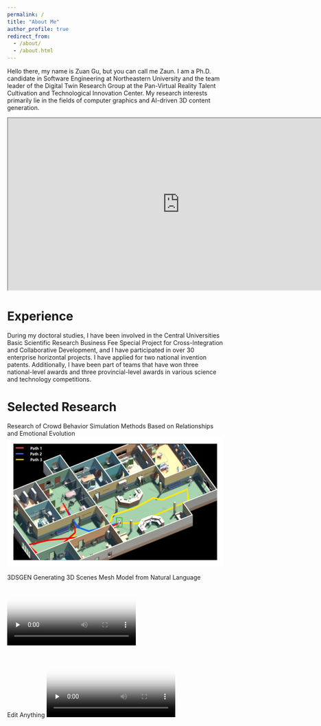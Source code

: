 ```yaml
---
permalink: /
title: "About Me"
author_profile: true
redirect_from: 
  - /about/
  - /about.html
---
```


Hello there, my name is Zuan Gu, but you can call me Zaun. I am a Ph.D. candidate in Software Engineering at Northeastern University and the team leader of the Digital Twin Research Group at the Pan-Virtual Reality Talent Cultivation and Technological Innovation Center. My research interests primarily lie in the fields of computer graphics and AI-driven 3D content generation.
<iframe
    width="800"
    height="400"
    src="https://my.spline.design/particles-31208c08c39f7a2506123cda8d0a4c9e/"
    title="Example Web Page">
</iframe>


Experience
======
During my doctoral studies, I have been involved in the Central Universities Basic Scientific Research Business Fee Special Project for Cross-Integration and Collaborative Development, and I have participated in over 30 enterprise horizontal projects. I have applied for two national invention patents. Additionally, I have been part of teams that have won three national-level awards and three provincial-level awards in various science and technology competitions.

Selected Research
======
Research of Crowd Behavior Simulation Methods Based on Relationships and Emotional Evolution
![CBSM](images/LLM.png)

3DSGEN Generating 3D Scenes Mesh Model from Natural Language
<video id="video" controls="" preload="none" poster="封面">
      <source id="mp4" src="images/3dsgen.mp4" type="video/mp4">
</video>

Edit Anything
<video id="video" controls="" preload="none" poster="封面">
      <source id="mp4" src="images/editanything.mp4" type="video/mp4">
</video>

